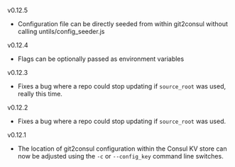 v0.12.5

* Configuration file can be directly seeded from within git2consul without calling untils/config_seeder.js

v0.12.4

* Flags can be optionally passed as environment variables

v0.12.3

* Fixes a bug where a repo could stop updating if `source_root` was used, really this time.

v0.12.2

* Fixes a bug where a repo could stop updating if `source_root` was used.

v0.12.1

* The location of git2consul configuration within the Consul KV store can now be adjusted using the `-c` or `--config_key` command line switches.
